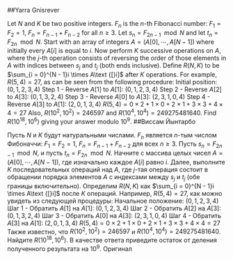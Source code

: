 ##Yarra Gnisrever

Let $N$ and $K$ be two positive integers.
$F_n$ is the $n$-th Fibonacci number: $F_1 = F_2 = 1$, $F_n = F_{n - 1} + F_{n - 2}$ for all $n \geq 3$.
Let $s_n = F_{2n - 1} \mod N$ and let $t_n = F_{2n} \mod N$.
Start with an array of integers $A = (A[0], \cdots, A[N - 1])$ where initially every $A\text{[}i]$ is equal to $i$.
Now perform $K$ successive operations on $A$, where the $j$-th operation consists of reversing the order of those elements in $A$ with indices between $s_j$ and $t_j$ (both ends inclusive).
Define $R(N,K)$ to be $\sum_{i = 0}^{N - 1}i \times A\text {[}i]$ after $K$ operations.
For example, $R(5, 4) = 27$, as can be seen from the following procedure:
Initial position: $(0, 1, 2, 3, 4)$
Step 1 - Reverse $A[1]$ to $A[1]$: $(0, 1, 2, 3, 4)$
Step 2 - Reverse $A[2]$ to $A[3]$: $(0, 1, 3, 2, 4)$
Step 3 - Reverse $A[0]$ to $A[3]$: $(2, 3, 1, 0, 4)$
Step 4 - Reverse $A[3]$ to $A[1]$: $(2, 0, 1, 3, 4)$
$R(5, 4) = 0 \times 2 + 1 \times 0 + 2 \times 1 + 3 \times 3 + 4 \times 4 = 27$
Also, $R(10^2, 10^2) = 246597$ and $R(10^4, 10^4) = 249275481640$.
Find $R(10^{18}, 10^6)$ giving your answer modulo $10^9$.
##Виссам Йынтарбо

Пусть $N$ и $K$ будут натуральными числами.
$F_n$ является $n$-тым числом Фибоначчи: $F_1 = F_2 = 1$, $F_n = F_{n - 1} + F_{n - 2}$ для всех $n \geq 3$.
Пусть $s_n = F_{2n - 1} \mod N$, и пусть $t_n = F_{2n} \mod N$.
Начните с массива целых чисел $A = (A[0], \cdots, A[N - 1])$, где изначально каждое $A\text{[}i]$ равно $i$.
Далее, выполните $K$ последовательных операций над $A$, где $j$-тая операция состоит в обращении порядка элементов $A$ с индексами между $s_j$ и $t_j$ (обе границы включительно).
Определим $R(N,K)$ как $\sum_{i = 0}^{N - 1}i \times A\text {[}i]$ после $K$ операций.
Например, $R(5, 4) = 27$, как можно увидеть из следующей процедуры:
Начальное положение: $(0, 1, 2, 3, 4)$
Шаг 1 - Обратить $A[1]$ на $A[1]$: $(0, 1, 2, 3, 4)$
Шаг 2 - Обратить $A[2]$ на $A[3]$: $(0, 1, 3, 2, 4)$
Шаг 3 - Обратить $A[0]$ на $A[3]$: $(2, 3, 1, 0, 4)$
Шаг 4 - Обратить $A[3]$ на $A[1]$: $(2, 0, 1, 3, 4)$
$R(5, 4) = 0 \times 2 + 1 \times 0 + 2 \times 1 + 3 \times 3 + 4 \times 4 = 27$
Также известно, что $R(10^2, 10^2) = 246597$ и $R(10^4, 10^4) = 249275481640$.
Найдите $R(10^{18}, 10^6)$. В качестве ответа приведите остаток от деления полученного результата на $10^9$.
Оригинал
